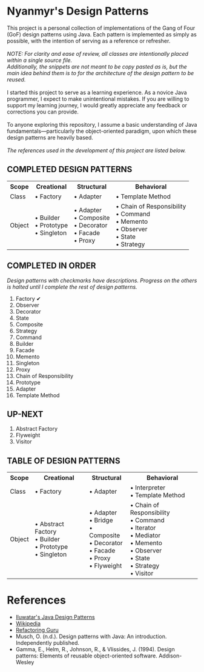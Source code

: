 <html>
  <h1>
    Nyanmyr's Design Patterns
  </h1>
  <p>
    This project is a personal collection of implementations of the Gang of Four (GoF) design patterns using Java.
    Each pattern is implemented as simply as possible, with the intention of serving as a reference or refresher.
    <br>
    <br><i>NOTE: For clarity and ease of review, all classes are intentionally placed within a single source file. 
    <br>Additionally, the snippets are not meant to be copy pasted as is, but the main idea behind them is to for the architecture of the design pattern to be reused.</i>
    <br>
    <br> I started this project to serve as a learning experience. As a novice Java programmer, I expect to make unintentional mistakes.
    If you are willing to support my learning journey, I would greatly appreciate any feedback or corrections you can provide.
    <br>
    <br>To anyone exploring this repository, I assume a basic understanding of Java fundamentals—particularly
    the object-oriented paradigm, upon which these design patterns are heavily based.
    <br>
    <br><i>The references used in the development of this project are listed below.</i>
  </p>

  <h2>
      COMPLETED DESIGN PATTERNS
  </h2>
    <table>
      <tr>
        <th>Scope</th>
        <th>Creational</th>
        <th>Structural</th>
        <th>Behavioral</th>
      </tr>
      <tr>
        <td>Class</td>
        <td>• Factory</td>
        <td>• Adapter</td>
        <td>• Template Method</td>
      </tr>
      <tr>
        <td>Object</td>
        <td>
          • Builder
          <br>• Prototype
          <br>• Singleton
        </td>
        <td>
          • Adapter
          <br>• Composite
          <br>• Decorator
          <br>• Facade
          <br>• Proxy
        </td>
        <td>
          • Chain of Responsibility
          <br>• Command
          <br>• Memento
          <br>• Observer
          <br>• State
          <br>• Strategy
        </td>
      </tr>
  </table>

  <h2>
      COMPLETED IN ORDER
  </h2>
  <i>Design patterns with checkmarks have descriptions. Progress on the others is halted until I complete the rest of design patterns.</i>
  <ol>
    <li>Factory ✔</li>
    <li>Observer</li>
    <li>Decorator</li>
    <li>State</li>
    <li>Composite</li>
    <li>Strategy</li>
    <li>Command</li>
    <li>Builder</li>
    <li>Facade</li>
    <li>Memento</li>
    <li>Singleton</li>
    <li>Proxy</li>
    <li>Chain of Responsibility</li>
    <li>Prototype</li>
    <li>Adapter</li>
    <li>Template Method</li>
  </ol>

  <h2>
      UP-NEXT
  </h2>
  <ol>
    <li>Abstract Factory</li>
    <li>Flyweight</li>
    <li>Visitor</li>
  </ol>
  
  <h2>
    TABLE OF DESIGN PATTERNS
  </h2>
  <table>
      <tr>
        <th>Scope</th>
        <th>Creational</th>
        <th>Structural</th>
        <th>Behavioral</th>
      </tr>
      <tr>
        <td>Class</td>
        <td>• Factory</td>
        <td>• Adapter</td>
        <td>
          • Interpreter
          <br>• Template Method
        </td>
      </tr>
      <tr>
        <td>Object</td>
        <td>
          • Abstract Factory
          <br>• Builder
          <br>• Prototype
          <br>• Singleton
        </td>
        <td>
          • Adapter
          <br>• Bridge
          <br>• Composite
          <br>• Decorator
          <br>• Facade
          <br>• Proxy
          <br>• Flyweight
        </td>
        <td>
          • Chain of Responsibility
          <br>• Command
          <br>• Iterator
          <br>• Mediator
          <br>• Memento
          <br>• Observer
          <br>• State
          <br>• Strategy
          <br>• Visitor
        </td>
      </tr>
  </table> 
  <h1>
    References
  </h1>
  <ul>
    <li>
      <a href="https://github.com/iluwatar/java-design-patterns">Iluwatar's Java Design Patterns</a>
    </li>
    <li>
      <a href="https://en.wikipedia.org/">Wikipedia</a>
    </li>
    <li>
      <a href="https://refactoring.guru/">Refactoring Guru</a>
    </li>
    <li>
      Musch, O. (n.d.). Design patterns with Java: An introduction. Independently published.
    </li>
    <li>
      Gamma, E., Helm, R., Johnson, R., & Vlissides, J. (1994). Design patterns: Elements of reusable object-oriented software. Addison-Wesley
    </li>
  </ul>
</html>
